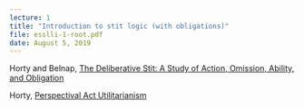 ```yaml
---
lecture: 1
title: "Introduction to stit logic (with obligations)"
file: esslli-1-root.pdf
date: August 5, 2019
---
```



Horty and Belnap, [The Deliberative Stit: A Study of Action, Omission, Ability, and Obligation](http://users.umiacs.umd.edu/~horty/articles/1995-dstit-pub.pdf)

Horty, [Perspectival Act Utilitarianism](http://users.umiacs.umd.edu/~horty/articles/2011-pau.pdf)

